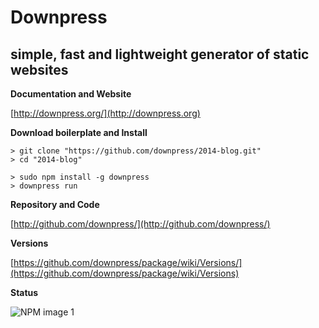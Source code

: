# Downpress
## simple, fast and lightweight generator of static websites

**Documentation and Website**

[http://downpress.org/](http://downpress.org)

**Download boilerplate and Install**

    > git clone "https://github.com/downpress/2014-blog.git"
    > cd "2014-blog"

    > sudo npm install -g downpress
    > downpress run

**Repository and Code**

[http://github.com/downpress/](http://github.com/downpress/)

**Versions**

[https://github.com/downpress/package/wiki/Versions/](https://github.com/downpress/package/wiki/Versions)

**Status**

![NPM image 1](https://nodei.co/npm/downpress.png)
